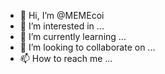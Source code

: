 - 👋 Hi, I’m @MEMEcoi
- 👀 I’m interested in ...
- 🌱 I’m currently learning ...
- 💞️ I’m looking to collaborate on ...
- 📫 How to reach me ...

<!---
MEMEcoi/MEMEcoi is a ✨ special ✨ repository because its `README.md` (this file) appears on your GitHub profile.
You can click the Preview link to take a look at your changes.
--->
